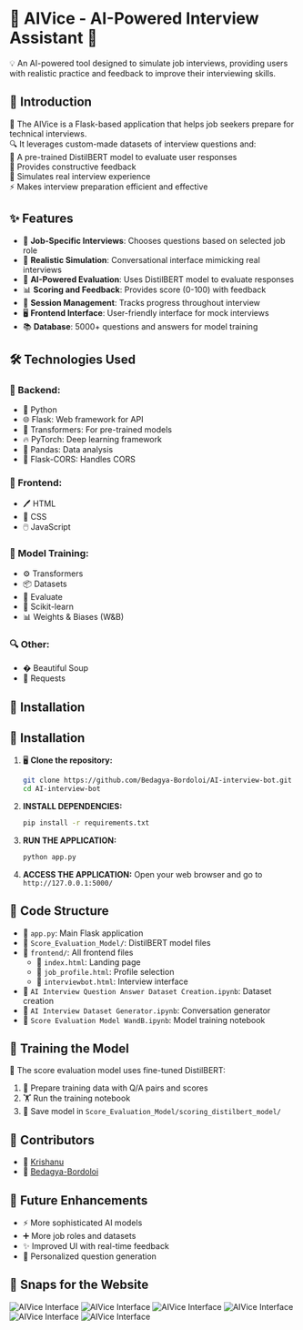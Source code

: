 # 🚀 AIVice - AI-Powered Interview Assistant 🤖

💡 An AI-powered tool designed to simulate job interviews, providing users with realistic practice and feedback to improve their interviewing skills.

## 📖 Introduction

🤖 The AIVice is a Flask-based application that helps job seekers prepare for technical interviews.  
🔍 It leverages custom-made datasets of interview questions and:  
🧠 A pre-trained DistilBERT model to evaluate user responses  
💬 Provides constructive feedback  
🎯 Simulates real interview experience  
⚡ Makes interview preparation efficient and effective

## ✨ Features

* 🎯 **Job-Specific Interviews**: Chooses questions based on selected job role  
* 💬 **Realistic Simulation**: Conversational interface mimicking real interviews  
* 🧠 **AI-Powered Evaluation**: Uses DistilBERT model to evaluate responses  
* 📊 **Scoring and Feedback**: Provides score (0-100) with feedback  
* 🔄 **Session Management**: Tracks progress throughout interview  
* 🖥️ **Frontend Interface**: User-friendly interface for mock interviews  
* 📚 **Database**: 5000+ questions and answers for model training

## 🛠️ Technologies Used

### 🔧 Backend:
* 🐍 Python  
* 🌐 Flask: Web framework for API  
* 🤖 Transformers: For pre-trained models  
* 🔥 PyTorch: Deep learning framework  
* 🐼 Pandas: Data analysis  
* 🔄 Flask-CORS: Handles CORS

### 🎨 Frontend:
* 🖊️ HTML  
* 🎨 CSS  
* 🖱️ JavaScript

### 🧠 Model Training:
* ⚙️ Transformers  
* 📦 Datasets  
* 📏 Evaluate  
* 🔬 Scikit-learn  
* 📊 Weights & Biases (W&B)

### 🔍 Other:
* � Beautiful Soup  
* 📡 Requests

## 🚀 Installation

## 🚀 Installation

1. 🖥️ **Clone the repository:**
   ```bash
   git clone https://github.com/Bedagya-Bordoloi/AI-interview-bot.git
   cd AI-interview-bot

2.  **INSTALL DEPENDENCIES:**
    ```bash
    pip install -r requirements.txt
    ```

3.  **RUN THE APPLICATION:**
    ```bash
    python app.py
    ```

4.  **ACCESS THE APPLICATION:**
    Open your web browser and go to `http://127.0.0.1:5000/`

## 📂 Code Structure

* 📄 `app.py`: Main Flask application  
* 📁 `Score_Evaluation_Model/`: DistilBERT model files  
* 📂 `frontend/`: All frontend files  
  * 📄 `index.html`: Landing page  
  * 📄 `job_profile.html`: Profile selection  
  * 📄 `interviewbot.html`: Interview interface  
* 📓 `AI Interview Question Answer Dataset Creation.ipynb`: Dataset creation  
* 📔 `AI Interview Dataset Generator.ipynb`: Conversation generator  
* 📒 `Score Evaluation Model WandB.ipynb`: Model training notebook

## 🤖 Training the Model

🧠 The score evaluation model uses fine-tuned DistilBERT:

1. 📝 Prepare training data with Q/A pairs and scores  
2. 🏋️ Run the training notebook  
3. 💾 Save model in `Score_Evaluation_Model/scoring_distilbert_model/`

## 👥 Contributors

* 👤 [Krishanu](https://github.com/Krishanu)  
* 👤 [Bedagya-Bordoloi](https://github.com/Bedagya-Bordoloi)

## 🔮 Future Enhancements

* ⚡ More sophisticated AI models  
* ➕ More job roles and datasets  
* ✨ Improved UI with real-time feedback  
* 🎯 Personalized question generation

## 📸 Snaps for the Website

![AIVice Interface](Snaps/Snap1.png)
![AIVice Interface](Snaps/Snap2.png)
![AIVice Interface](Snaps/Snap3.png)
![AIVice Interface](Snaps/Snap4.png)
![AIVice Interface](Snaps/Snap5.png)
![AIVice Interface](Snaps/Snap6.png)
